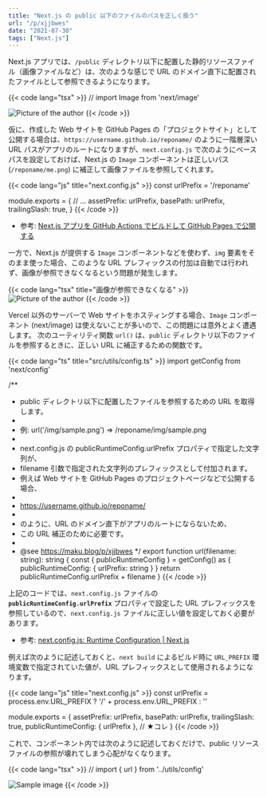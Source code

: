 ```yaml
---
title: "Next.js の public 以下のファイルのパスを正しく扱う"
url: "/p/xjjbwes"
date: "2021-07-30"
tags: ["Next.js"]
---
```


Next.js アプリでは、`/public` ディレクトリ以下に配置した静的リソースファイル（画像ファイルなど）は、次のような感じで URL のドメイン直下に配置されたファイルとして参照できるようになります。

{{< code lang="tsx" >}}
// import Image from 'next/image'

<Image
  src="/me.png"
  alt="Picture of the author"
  width={500}
  height={500}
/>
{{< /code >}}

仮に、作成した Web サイトを GitHub Pages の「プロジェクトサイト」として公開する場合は、`https://username.github.io/reponame/` のように一階層深い URL パスがアプリのルートになりますが、`next.config.js` で次のようにベースパスを設定しておけば、Next.js の `Image` コンポーネントは正しいパス (`/reponame/me.png`) に補正して画像ファイルを参照してくれます。

{{< code lang="js" title="next.config.js" >}}
const urlPrefix = '/reponame'

module.exports = {
  // ...
  assetPrefix: urlPrefix,
  basePath: urlPrefix,
  trailingSlash: true,
}
{{< /code >}}

- 参考: [Next.js アプリを GitHub Actions でビルドして GitHub Pages で公開する](/p/au8ju6g)

一方で、Next.js が提供する `Image` コンポーネントなどを使わず、`img` 要素をそのまま使った場合、このような URL プレフィックスの付加は自動では行われず、画像が参照できなくなるという問題が発生します。

{{< code lang="tsx" title="画像が参照できなくなる" >}}
<img src="/me.png" alt="Picture of the author" />
{{< /code >}}

Vercel 以外のサーバーで Web サイトをホスティングする場合、`Image` コンポーネント (next/image) は使えないことが多いので、この問題には意外とよく遭遇します。
次のユーティリティ関数 `url()` は、`public` ディレクトリ以下のファイルを参照するときに、正しい URL に補正するための関数です。

{{< code lang="ts" title="src/utils/config.ts" >}}
import getConfig from 'next/config'

/**
 * public ディレクトリ以下に配置したファイルを参照するための URL を取得します。
 *
 * 例: url('/img/sample.png') => /reponame/img/sample.png
 *
 * next.config.js の publicRuntimeConfig.urlPrefix プロパティで指定した文字列が、
 * filename 引数で指定された文字列のプレフィックスとして付加されます。
 * 例えば Web サイトを GitHub Pages のプロジェクトページなどで公開する場合、
 *
 *   https://username.github.io/reponame/
 *
 * のように、URL のドメイン直下がアプリのルートにならないため、
 * この URL 補正のために必要です。
 *
 * @see https://maku.blog/p/xjjbwes
 */
export function url(filename: string): string {
  const { publicRuntimeConfig } = getConfig() as {
    publicRuntimeConfig: { urlPrefix: string }
  }
  return publicRuntimeConfig.urlPrefix + filename
}
{{< /code >}}

上記のコードでは、`next.config.js` ファイルの __`publicRuntimeConfig.urlPrefix`__ プロパティで設定した URL プレフィックスを参照しているので、`next.config.js` ファイルに正しい値を設定しておく必要があります。

- 参考: [next.config.js: Runtime Configuration | Next.js](https://nextjs.org/docs/api-reference/next.config.js/runtime-configuration)

例えば次のように記述しておくと、`next build` によるビルド時に `URL_PREFIX` 環境変数で指定されていた値が、URL プレフィックスとして使用されるようになります。

{{< code lang="js" title="next.config.js" >}}
const urlPrefix = process.env.URL_PREFIX ? '/' + process.env.URL_PREFIX : ''

module.exports = {
  assetPrefix: urlPrefix,
  basePath: urlPrefix,
  trailingSlash: true,
  publicRuntimeConfig: { urlPrefix },  // ★コレ
}
{{< /code >}}

これで、コンポーネント内では次のように記述しておくだけで、public リソースファイルの参照が壊れてしまう心配がなくなります。

{{< code lang="tsx" >}}
// import { url } from '../utils/config'

<link rel="icon" href={url('/favicon.ico')} sizes="any" />
<img src={url('/img/sample.png')} alt="Sample image" />
{{< /code >}}

